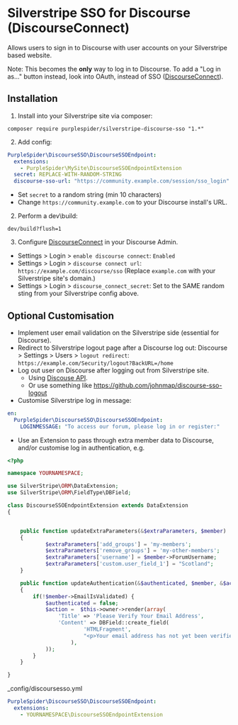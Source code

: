 # Silverstripe SSO for Discourse (DiscourseConnect)

Allows users to sign in to Discourse with user accounts on your Silverstripe based website.

Note: This becomes the **only** way to log in to Discourse. To add a "Log in as..." button instead, look into OAuth, instead of SSO ([DiscourseConnect](https://meta.discourse.org/t/discourseconnect-official-single-sign-on-for-discourse-sso/13045)).

## Installation

1. Install into your Silverstripe site via composer:
````
composer require purplespider/silverstripe-discourse-sso "1.*"
````
2. Add config:
````yml
PurpleSpider\DiscourseSSO\DiscourseSSOEndpoint:
  extensions:
    - PurpleSpider\MySite\DiscourseSSOEndpointExtension
  secret: REPLACE-WITH-RANDOM-STRING
  discourse-sso-url: "https://community.example.com/session/sso_login"
````
  * Set `secret` to a random string (min 10 characters)
  * Change `https://community.example.com` to your Discourse install's URL.

2. Perform a dev\build: 
````
dev/build?flush=1
````
3. Configure [DiscourseConnect](https://meta.discourse.org/t/discourseconnect-official-single-sign-on-for-discourse-sso/13045) in your Discourse Admin.
  * Settings > Login > `enable discourse connect`: `Enabled`
  * Settings > Login > `discourse connect url`: `https://example.com/discourse/sso` (Replace `example.com` with your Silverstripe site's domain.)
  * Settings > Login > `discourse_connect_secret`: Set to the SAME random sting from your Silverstripe config above.

## Optional Customisation

* Implement user email validation on the Silverstripe side (essential for Discourse).
* Redirect to Silverstripe logout page after a Discourse log out: Discourse > Settings > Users > `logout redirect`: `https://example.com/Security/logout?BackURL=/home`
* Log out user on Discourse after logging out from Silverstripe site.
    * Using [Discouse API](https://meta.discourse.org/t/discourseconnect-official-single-sign-on-for-discourse-sso/13045#heading--logoff).
    * Or use something like https://github.com/johnmap/discourse-sso-logout
* Customise Silverstripe log in message:
````yml
en:
  PurpleSpider\DiscourseSSO\DiscourseSSOEndpoint:
    LOGINMESSAGE: "To access our forum, please log in or register:"
````
* Use an Extension to pass through extra member data to Discourse, and/or customise log in authentication, e.g.
````php
<?php

namespace YOURNAMESPACE;

use SilverStripe\ORM\DataExtension;
use SilverStripe\ORM\FieldType\DBField;

class DiscourseSSOEndpointExtension extends DataExtension
{


    public function updateExtraParameters(&$extraParameters, $member)
    {
            $extraParameters['add_groups'] = 'my-members';
            $extraParameters['remove_groups'] = 'my-other-members';
            $extraParameters['username'] = $member->ForumUsername;
            $extraParameters['custom.user_field_1'] = "Scotland";
    }

    public function updateAuthentication(&$authenticated, $member, &$action)
    {
        if(!$member->EmailIsValidated) {
            $authenticated = false;
            $action =  $this->owner->render(array(
                'Title' => 'Please Verify Your Email Address',
                'Content' => DBField::create_field(
                        'HTMLFragment', 
                        "<p>Your email address has not yet been verified.</p>"
                    ),
            ));
        }
    }

}
````

_config/discoursesso.yml
````yml
PurpleSpider\DiscourseSSO\DiscourseSSOEndpoint:
  extensions:
    - YOURNAMESPACE\DiscourseSSOEndpointExtension
````